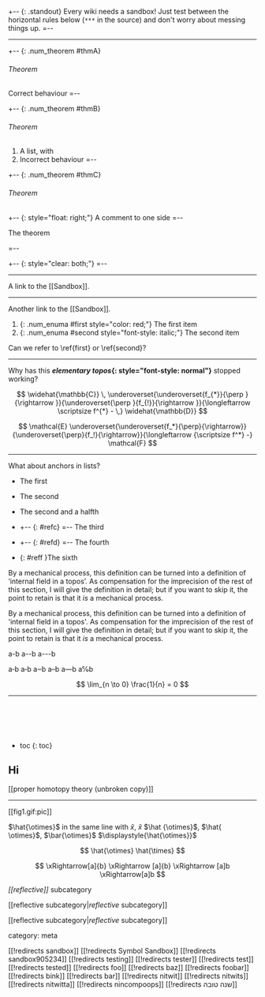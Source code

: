
+-- {: .standout}
Every wiki needs a sandbox! Just test between the horizontal rules below (`***` in the source) and don't worry about messing things up.
=--
***


+-- {: .num_theorem #thmA}
###### Theorem ######

Correct behaviour
=--

+-- {: .num_theorem #thmB}
###### Theorem ######

1. A list, with
2. Incorrect behaviour
=--

+-- {: .num_theorem #thmC}
###### Theorem ######

+-- {: style="float: right;"}
A comment to one side
=--

The theorem

=--

+-- {: style="clear: both;"}
=--

---

<div id="section1"></div>

A link to the [[Sandbox]].

***

Another link to the [[Sandbox]].


1. {: .num_enuma #first style="color: red;"} The first item
2. {: .num_enuma #second style="font-style: italic;"} The second item

Can we refer to \ref{first} or \ref{second}?

***

Why has this **_elementary topos_{: style="font-style: normal"}** stopped working?

<a id="anchor"></a>

$$
\widehat{\mathbb{C}} \, \underoverset{\underoverset{f_{*}}{\perp }{\rightarrow }}{\underoverset{\perp }{f_{!}}{\rightarrow }}{\longleftarrow \scriptsize f^{*} - \,} \widehat{\mathbb{D}}
$$

$$
\mathcal{E}
\underoverset{\underoverset{f_*}{\perp}{\rightarrow}}{\underoverset{\perp}{f_!}{\rightarrow}}{\longleftarrow {\scriptsize f^*} -}
\mathcal{F}
$$

***

What about anchors in lists?

* <p id="refa"></p>
  The first
* <a id="refb"></a>
  The second
* <span id="refe"></span>
  The second and a halfth
* <p></p>
  +-- {: #refc}
  =--
  The third

* 
  +-- {: #refd}
  =--
  The fourth

* {: #reff }The sixth


By a mechanical process, this definition can be turned into a definition of ’internal field in a topos’. As compensation for the imprecision of the rest of this section, I will give the definition in detail; but if you want to skip it, the point to retain is that it *is* a mechanical process.

By a mechanical process, this definition can be turned into a definition of 'internal field in a topos'. As compensation for the imprecision of the rest of this section, I will give the definition in detail; but if you want to skip it, the point to retain is that it *is* a mechanical process.

a-b a--b a---b

a&#x2010;b a&#x2011;b a&#x2012;b a&#x2013;b a&#x2014;b a&#x2105;b

$$
\lim_{n \to 0} \frac{1}{n} = 0
$$

***

# &nbsp;
* toc
{: toc}

## Hi

[[proper homotopy theory (unbroken copy)]]

***

[[fig1.gif:pic]]

$\hat{\otimes}$ in the same line with $\hat{x}$, $\hat { x }$ 
$\hat {\otimes}$, $\hat{ \otimes}$, $\bar{\otimes}$ $\displaystyle{\hat{\otimes}}$

$$
\hat{\otimes} \hat{\times}
$$

$$
\xRightarrow[a]{b} \xRightarrow [a]{b} \xRightarrow [a]b \xRightarrow[a]b
$$

*[[reflective]]* subcategory

[[reflective subcategory|*reflective* subcategory]]

[[reflective subcategory|<em>reflective</em> subcategory]]

category: meta

[[!redirects sandbox]]
[[!redirects Symbol Sandbox]]
[[!redirects sandbox905234]]
[[!redirects testing]]
[[!redirects tester]]
[[!redirects test]]
[[!redirects tested]]
[[!redirects foo]]
[[!redirects baz]]
[[!redirects foobar]]
[[!redirects bink]]
[[!redirects bar]]
[[!redirects nitwit]]
[[!redirects nitwits]]
[[!redirects nitwitta]]
[[!redirects nincompoops]]
[[!redirects שנה טובה]]
